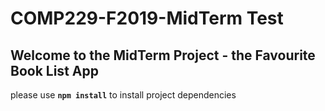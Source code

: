 # COMP229-F2019-MidTerm Test

## Welcome to the MidTerm Project - the Favourite Book List App

please use **`npm install`** to install project dependencies